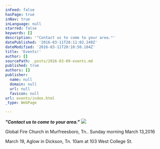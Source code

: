 ```yaml
---
inFeed: false
hasPage: true
inNav: true
inLanguage: null
starred: false
keywords: []
description: '"Contact us to come to your area."'
datePublished: '2016-03-11T20:11:02.249Z'
dateModified: '2016-03-11T20:10:50.184Z'
title: 'Events!'
author: []
sourcePath: _posts/2016-03-09-events.md
published: true
authors: []
publisher:
  name: null
  domain: null
  url: null
  favicon: null
url: events/index.html
_type: WebPage

---
```

**_"Contact us to come to your area."_**
![](https://the-grid-user-content.s3-us-west-2.amazonaws.com/5ae5cb15-3973-4401-ac2d-5ae1ee1cda6e.jpg)

Global Fire Church in Murfreesboro, Tn.. Sunday morning March 13,2016

March 19, Aglow in Dickson, Tn. 10am at 103 West College St.